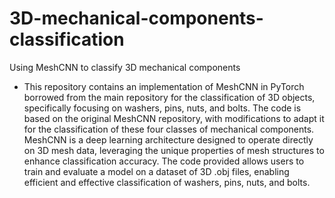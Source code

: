 # 3D-mechanical-components-classification
Using MeshCNN to classify 3D mechanical components
- This repository contains an implementation of MeshCNN in PyTorch borrowed from the main repository for the classification of 3D objects, specifically focusing on washers, pins, nuts, and bolts. The code is based on the original MeshCNN repository, with modifications to adapt it for the classification of these four classes of mechanical components. MeshCNN is a deep learning architecture designed to operate directly on 3D mesh data, leveraging the unique properties of mesh structures to enhance classification accuracy. The code provided allows users to train and evaluate a model on a dataset of 3D .obj files, enabling efficient and effective classification of washers, pins, nuts, and bolts. 

